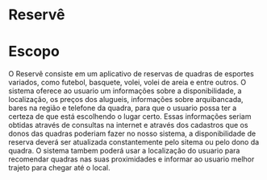 # Reservê

# Escopo


O Reservê consiste em um aplicativo de reservas de quadras de esportes variados, como futebol, basquete, volei, volei de areia e entre outros. O sistema oferece ao usuario um informações sobre a disponibilidade, a localização, os preços dos alugueis, informações sobre arquibancada, bares na região e telefone da quadra, para que o usuario possa ter a certeza de que está escolhendo o lugar certo.
Essas  informações seriam obtidas através de consultas na internet e através dos cadastros que os donos das quadras poderiam fazer no nosso sistema, a disponibilidade de reserva deverá ser atualizada constantemente pelo sitema ou pelo dono da quadra.
O sistema tambem poderá usar a localização do usuario para recomendar quadras nas suas proximidades e informar ao usuario melhor trajeto para chegar até o local.
